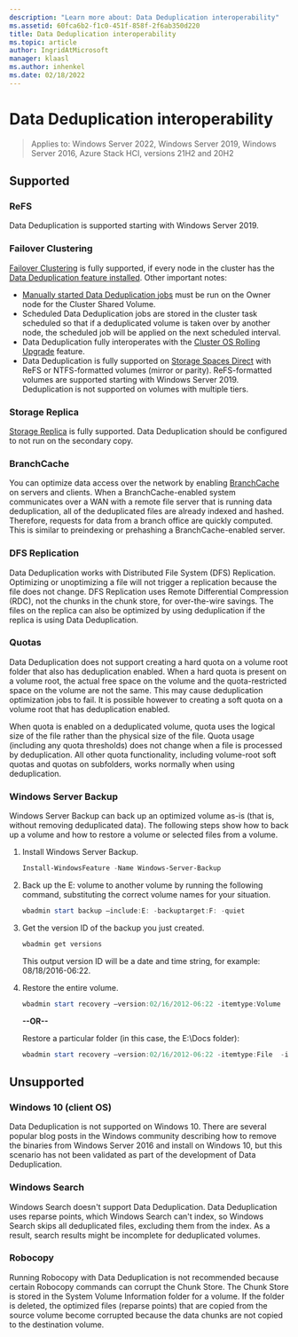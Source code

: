 ```yaml
---
description: "Learn more about: Data Deduplication interoperability"
ms.assetid: 60fca6b2-f1c0-451f-858f-2f6ab350d220
title: Data Deduplication interoperability
ms.topic: article
author: IngridAtMicrosoft
manager: klaasl
ms.author: inhenkel
ms.date: 02/18/2022
---
```

# Data Deduplication interoperability

>Applies to: Windows Server 2022, Windows Server 2019, Windows Server 2016, Azure Stack HCI, versions 21H2 and 20H2

## Supported

### ReFS
Data Deduplication is supported starting with Windows Server 2019.

### Failover Clustering

[Failover Clustering](../..//failover-clustering/failover-clustering-overview.md) is fully supported, if every node in the cluster has the [Data Deduplication feature installed](install-enable.md#install-dedup). Other important notes:

* [Manually started Data Deduplication jobs](run.md#running-dedup-jobs-manually) must be run on the Owner node for the Cluster Shared Volume.
* Scheduled Data Deduplication jobs are stored in the cluster task scheduled so that if a deduplicated volume is taken over by another node, the scheduled job will be applied on the next scheduled interval.
* Data Deduplication fully interoperates with the [Cluster OS Rolling Upgrade](../..//failover-clustering/cluster-operating-system-rolling-upgrade.md) feature.
* Data Deduplication is fully supported on [Storage Spaces Direct](/azure-stack/hci/concepts/storage-spaces-direct-overview) with ReFS or NTFS-formatted volumes (mirror or parity). ReFS-formatted volumes are supported starting with Windows Server 2019. Deduplication is not supported on volumes with multiple tiers.  

### Storage Replica
[Storage Replica](../storage-replica/storage-replica-overview.md) is fully supported. Data Deduplication should be configured to not run on the secondary copy.

### BranchCache
You can optimize data access over the network by enabling [BranchCache](../../networking/branchcache/branchcache.md) on servers and clients. When a BranchCache-enabled system communicates over a WAN with a remote file server that is running data deduplication, all of the deduplicated files are already indexed and hashed. Therefore, requests for data from a branch office are quickly computed. This is similar to preindexing or prehashing a BranchCache-enabled server.

### DFS Replication
Data Deduplication works with Distributed File System (DFS) Replication. Optimizing or unoptimizing a file will not trigger a replication because the file does not change. DFS Replication uses Remote Differential Compression (RDC), not the chunks in the chunk store, for over-the-wire savings. The files on the replica can also be optimized by using deduplication if the replica is using Data Deduplication.

### Quotas
Data Deduplication does not support creating a hard quota on a volume root folder that also has deduplication enabled. When a hard quota is present on a volume root, the actual free space on the volume and the quota-restricted space on the volume are not the same. This may cause deduplication optimization jobs to fail. It is possible however to creating a soft quota on a volume root that has deduplication enabled.

When quota is enabled on a deduplicated volume, quota uses the logical size of the file rather than the physical size of the file. Quota usage (including any quota thresholds) does not change when a file is processed by deduplication. All other quota functionality, including volume-root soft quotas and quotas on subfolders, works normally when using deduplication.

### Windows Server Backup
Windows Server Backup can back up an optimized volume as-is (that is, without removing deduplicated data). The following steps show how to back up a volume and how to restore a volume or selected files from a volume.
1. Install Windows Server Backup.
    ```PowerShell
    Install-WindowsFeature -Name Windows-Server-Backup
    ```

2. Back up the E: volume to another volume by running the following command, substituting the correct volume names for your situation.
    ```PowerShell
    wbadmin start backup –include:E: -backuptarget:F: -quiet
    ```
3. Get the version ID of the backup you just created.

    ```PowerShell
    wbadmin get versions
    ```

    This output version ID will be a date and time string, for example: 08/18/2016-06:22.

4. Restore the entire volume.
    ```PowerShell
    wbadmin start recovery –version:02/16/2012-06:22 -itemtype:Volume  -items:E: -recoveryTarget:E:
    ```

    **--OR--**

    Restore a particular folder (in this case, the E:\Docs folder):
    ```PowerShell
    wbadmin start recovery –version:02/16/2012-06:22 -itemtype:File  -items:E:\Docs  -recursive
    ```

## Unsupported

### Windows 10 (client OS)
Data Deduplication is not supported on Windows 10. There are several popular blog posts in the Windows community describing how to remove the binaries from Windows Server 2016 and install on Windows 10, but this scenario has not been validated as part of the development of Data Deduplication. 

### Windows Search
Windows Search doesn't support Data Deduplication. Data Deduplication uses reparse points, which Windows Search can't index, so Windows Search skips all deduplicated files, excluding them from the index. As a result, search results might be incomplete for deduplicated volumes.

### Robocopy
Running Robocopy with Data Deduplication is not recommended because certain Robocopy commands can corrupt the Chunk Store. The Chunk Store is stored in the System Volume Information folder for a volume. If the folder is deleted, the optimized files (reparse points) that are copied from the source volume become corrupted because the data chunks are not copied to the destination volume.
